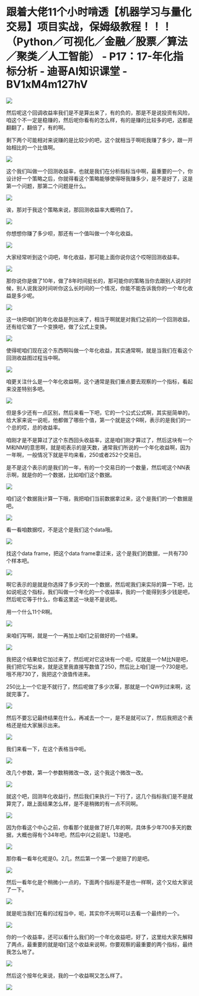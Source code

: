 # 跟着大佬11个小时啃透【机器学习与量化交易】项目实战，保姆级教程！！！（Python／可视化／金融／股票／算法／聚类／人工智能） - P17：17-年化指标分析 - 迪哥AI知识课堂 - BV1xM4m127hV

![](img/b0ef30664154e0f8fa89a62b3890aa64_0.png)

然后呢这个回调收益率我们是不是算出来了，有的负的，那是不是说投资有风险，咱这个不一定是稳赚的，然后呢你看有的怎么样，有的是赚的比较多的吧，这都是翻翻了，翻倍了，有的啊。

剩下两个可能相对来说赚的是比较少的吧，这个就相当于啊呃我赚了多少，跟一开始相比的一个比值啊。

![](img/b0ef30664154e0f8fa89a62b3890aa64_2.png)

这个我们叫做一个回测收益率，也就是我们在分析指标当中啊，最重要的一个，你设计好一个策略之后，你就得看这个策略能够使得呀我赚多少，是不是好了，这是第一个问题，那第二个问题是什么。



![](img/b0ef30664154e0f8fa89a62b3890aa64_4.png)

诶，那对于我这个策略来说，那回测收益率大概明白了。

![](img/b0ef30664154e0f8fa89a62b3890aa64_6.png)

你想想你赚了多少呗，那还有一个值叫做一个年化收益。

![](img/b0ef30664154e0f8fa89a62b3890aa64_8.png)

大家经常听到这个词吧，年化收益，那可能上面你说你这个哎呀回测收益率。

![](img/b0ef30664154e0f8fa89a62b3890aa64_10.png)

那你说你是做了10年，做了8年时间挺长的，那可能你的策略当你去跟别人说的时候，别人说我没时间听你这么长时间的一个情况，你能不能告诉我你的一个年化收益是多少呢。



![](img/b0ef30664154e0f8fa89a62b3890aa64_12.png)

这一块把咱们的年化收益是列出来了，相当于啊就是对我们之前的一个回测收益，还有给它做了一个变换吧，做了公式上变换。



![](img/b0ef30664154e0f8fa89a62b3890aa64_14.png)

使得呢咱们现在这个东西啊叫做一个年化收益，其实通常啊，就是当我们在看这个回测收益图过程当中啊。

![](img/b0ef30664154e0f8fa89a62b3890aa64_16.png)

咱更关注什么是一个年化收益啊，这个通常是我们重点要去观察的一个指标，看起来没差特别多吧。

![](img/b0ef30664154e0f8fa89a62b3890aa64_18.png)

但是多少还有一点区别，然后来看一下吧，它的一个公式公式啊，其实挺简单的，给大家来说一说呃，他都做了哪些个值，第一个就是这个R啊，表示的是我们的一个总的哎，总的收益率。

咱刚才是不是算过了这个东西回头收益率，这是咱们刚才算过了，然后这块有一个M和NM的意思啊，就是呃表示的是天数，通常我们所说的一个年化收益啊，因为一年啊，一般情况下就是平均来看，250或者252个交易日。

是不是这个表示的是我们的一年，有的一个交易日的一个数量，然后呢这个NN表示啊，就是你的一个数据，比如咱们这个数据。



![](img/b0ef30664154e0f8fa89a62b3890aa64_20.png)

咱们这个数据我计算一下哦，我把咱们当前数据拿过来，这个是我们的一个数据是吧。

![](img/b0ef30664154e0f8fa89a62b3890aa64_22.png)

看一看咱数据哎，不是这个是我们这个data哦。

![](img/b0ef30664154e0f8fa89a62b3890aa64_24.png)

找这个data frame，把这个data frame拿过来，这个是我们的数据，一共有730个样本吧。



![](img/b0ef30664154e0f8fa89a62b3890aa64_26.png)

啊它表示的是就是你选择了多少天的一个数据，然后呢我们来实际的算一下吧，比如说呃这个指标，我们叫做一个年化的一个收益率，我的一个能得到多少钱是吧，然后呢它等于什么，你看这里这一块是不是说呃。

用一个什么11个R啊。

![](img/b0ef30664154e0f8fa89a62b3890aa64_28.png)

来咱们写啊，就是一个一再加上咱们之前做好的一个结果。

![](img/b0ef30664154e0f8fa89a62b3890aa64_30.png)

我把这个结果给它加过来了，然后呢对它这块有一个呃，哎就是一个M比N是吧，我们把它写出来，就是这里我直接写数值了250，然后比上咱们是一个730是吧，哦不用730了，我把这个浪值传进来。

250比上一个它是不就行了，然后呢做了多少次幂，那就是一个QW列过来啊，这就完事了。

![](img/b0ef30664154e0f8fa89a62b3890aa64_32.png)

然后不要忘记最终结果在什么，再减去一个一，是不是就可以了，然后我把这个表格还是给大家展示出来。

![](img/b0ef30664154e0f8fa89a62b3890aa64_34.png)

我们来看一下，在这个表格当中呃。

![](img/b0ef30664154e0f8fa89a62b3890aa64_36.png)

改几个参数，第一个参数稍微改一改，这个我这个微改一改。

![](img/b0ef30664154e0f8fa89a62b3890aa64_38.png)

就这个吧，回测年化收益行，然后我们来执行一下行了，这几个指标我们是不是就算完了，跟上面结果怎么样，是不是稍微的有一点不同啊。



![](img/b0ef30664154e0f8fa89a62b3890aa64_40.png)

因为你看这个中心之前，你看那个就是做了好几年的啊，具体多少年700多天的数据，大概也得有个34年吧，然后中兴之前是1。13是吧。



![](img/b0ef30664154e0f8fa89a62b3890aa64_42.png)

那你看一看年化呢是0。2几，然后第一个第一个是赔了的是吧。

![](img/b0ef30664154e0f8fa89a62b3890aa64_44.png)

然后一看年化是个稍微小一点的，下面两个指标是不是也一样啊，这个又给大家说了一下。

![](img/b0ef30664154e0f8fa89a62b3890aa64_46.png)

就是呃当我们在看的过程当中，呃，其实你不光啊可以去看一个最终的一个。

![](img/b0ef30664154e0f8fa89a62b3890aa64_48.png)

你的一个收益率，还可以看什么我们的一个年化收益吧，好了，这里给大家先解释了两点，最重要的就是咱们这个收益来说啊，你要观察的最重要的两个指标，最终我怎么地了。



![](img/b0ef30664154e0f8fa89a62b3890aa64_50.png)

然后这个按年化来说，我的一个收益啊又怎么样了。

![](img/b0ef30664154e0f8fa89a62b3890aa64_52.png)